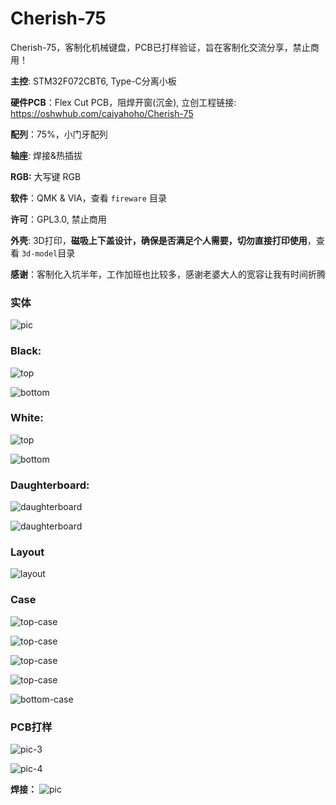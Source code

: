 <!--
 * @Author: gezhaoyou gezhaoyou@126.com
 * @Date: 2022-08-09 14:14:02
 * @LastEditors: gezhaoyou gezhaoyou@126.com
 * @LastEditTime: 2022-08-26 10:01:06
 * @FilePath: /ffmpeg/Users/admin/works/repos/open/github/Cherish-75/README.md
 * @Description: 这是默认设置,请设置`customMade`, 打开koroFileHeader查看配置 进行设置: https://github.com/OBKoro1/koro1FileHeader/wiki/%E9%85%8D%E7%BD%AE
-->
# Cherish-75
Cherish-75，客制化机械键盘，PCB已打样验证，旨在客制化交流分享，禁止商用！

**主控**: STM32F072CBT6, Type-C分离小板

**硬件PCB**：Flex Cut PCB，阻焊开窗(沉金),  立创工程链接:  https://oshwhub.com/caiyahoho/Cherish-75

**配列**：75%，小门牙配列

**轴座**: 焊接&热插拔

**RGB:** 大写键 RGB

**软件**：QMK & VIA，查看 `fireware` 目录

**许可**：GPL3.0, 禁止商用

**外壳**: 3D打印，**磁吸上下盖设计，确保是否满足个人需要，切勿直接打印使用**，查看 `3d-model`目录

**感谢**：客制化入坑半年，工作加班也比较多，感谢老婆大人的宽容让我有时间折腾


### 实体
![pic](./imgs/bd-1.jpg)

### Black: 
![top](./imgs/top.png)

![bottom](./imgs/bottom.png)

### White: 
![top](./imgs/white-top.png)

![bottom](./imgs/white-bottom.png)

### Daughterboard:

![daughterboard](./imgs/daughterboard-1.png)

![daughterboard](./imgs/daughterboard-2.png)


### Layout

![layout](./imgs/layout.png)

### Case

![top-case](./imgs/3d-1.png)

![top-case](./imgs/3d-2.png)

![top-case](./imgs/3d-3.png)

![top-case](./imgs/top-case.png)

![bottom-case](./imgs/bottom-case.png)

### PCB打样
![pic-3](./imgs/pcb-3.jpg)

![pic-4](./imgs/pcb-4.jpg)

**焊接：**
![pic](./imgs/pcb-1.jpg)